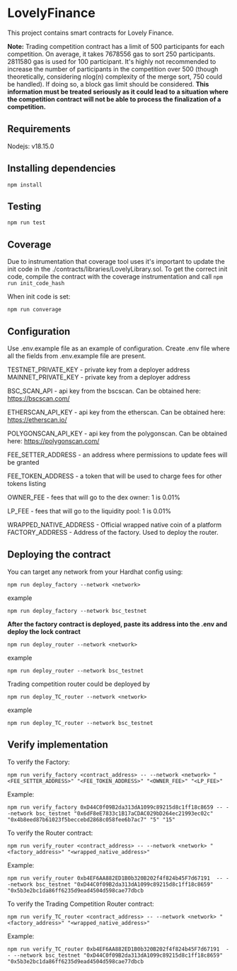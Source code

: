 # LovelyFinance

This project contains smart contracts for Lovely Finance.

**Note:** Trading competition contract has a limit of 500 participants for each competition.
On average, it takes 7678556 gas to sort 250 participants. 2811580 gas is used for 100 participant. 
It's highly not recommended to increase the number of participants in the competition over 500 
(though theoretically, considering nlog(n) complexity of the merge sort, 750 could be handled). 
If doing so, a block gas limit should be considered.
**This information must be treated seriously as it could lead to a situation where the competition contract will not be able to process the finalization of a competition.**

## Requirements
Nodejs: v18.15.0

## Installing dependencies

```npm install```

## Testing 
```npm run test```

## Coverage
Due to instrumentation that coverage tool uses it's important to update the init code in the ./contracts/libraries/LovelyLibrary.sol. To get the correct init code, compile the contract with the coverage instrumentation and call ```npm run init_code_hash```

When init code is set:
```
npm run converage 
```

## Configuration
Use .env.example file as an example of configuration.
Create .env file where all the fields from .env.example file are present.  

TESTNET_PRIVATE_KEY - private key from a deployer address 
MAINNET_PRIVATE_KEY - private key from a deployer address

BSC_SCAN_API - api key from the bscscan. Can be obtained here: https://bscscan.com/

ETHERSCAN_API_KEY - api key from the etherscan. Can be obtained here: https://etherscan.io/

POLYGONSCAN_API_KEY - api key from the polygonscan. Can be obtained here: https://polygonscan.com/

FEE_SETTER_ADDRESS - an address where permissions to update fees will be granted

FEE_TOKEN_ADDRESS - a token that will be used to charge fees for other tokens listing

OWNER_FEE - fees that will go to the dex owner: 1 is 0.01%

LP_FEE - fees that will go to the liquidity pool: 1 is 0.01%

WRAPPED_NATIVE_ADDRESS - Official wrapped native coin of a platform
FACTORY_ADDRESS - Address of the factory. Used to deploy the router.

## Deploying the contract

You can target any network from your Hardhat config using:

```
npm run deploy_factory --network <network>
```
example
```
npm run deploy_factory --network bsc_testnet
```
<b>After the factory contract is deployed, paste its address into the .env and deploy the lock contract</b>

```
npm run deploy_router --network <network>
```
example
```
npm run deploy_router --network bsc_testnet
```

Trading competition router could be deployed by
```
npm run deploy_TC_router --network <network>
```
example
```
npm run deploy_TC_router --network bsc_testnet
```

## Verify implementation
To verify the Factory:
```
npm run verify_factory <contract_address> -- --network <network> "<FEE_SETTER_ADDRESS>" "<FEE_TOKEN_ADDRESS>" "<OWNER_FEE>" "<LP_FEE>"
```
Example:
```
npm run verify_factory 0xD44C0f09B2da313dA1099c89215d8c1ff18c8659 -- --network bsc_testnet "0x6dF8eE7833c1B17aCDAC029bD264ec21993ec02c" "0x4b8eed87b61023f5beccebd2868c058fee6b7ac7" "5" "15"
```

To verify the Router contract:
```
npm run verify_router <contract_address> -- --network <network> "<factory_address>" "<wrapped_native_address>"
```
Example:
```
npm run verify_router 0xb4EF6AA882ED1B0b320B202f4f824b45F7d67191  -- --network bsc_testnet "0xD44C0f09B2da313dA1099c89215d8c1ff18c8659" "0x5b3e2bc1da86ff6235d9ead4504d598cae77dbcb
```

To verify the Trading Competition Router contract:
```
npm run verify_TC_router <contract_address> -- --network <network> "<factory_address>" "<wrapped_native_address>"
```
Example:
```
npm run verify_TC_router 0xb4EF6AA882ED1B0b320B202f4f824b45F7d67191  -- --network bsc_testnet "0xD44C0f09B2da313dA1099c89215d8c1ff18c8659" "0x5b3e2bc1da86ff6235d9ead4504d598cae77dbcb
```
